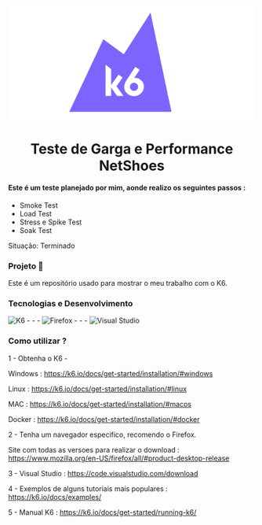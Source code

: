 ![ cabeçalho](https://github.com/programacaogabriel/k6_Realizando_testes_de_garga/blob/main/imagens/k6.png)
<h1 align="center">Teste de Garga e Performance NetShoes </h1>

####  Este é um teste planejado por mim, aonde realizo os seguintes passos :


* Smoke Test
* Load Test
* Stress e Spike Test
* Soak Test



Situação: Terminado




### Projeto 🏰
Este é um repositório usado para mostrar o meu trabalho com o K6.

### Tecnologias e Desenvolvimento
![K6](https://img.shields.io/badge/K6-1572B6?style=for-the-badge&logo=K6&logoColor=white)   - - -  ![Firefox](https://img.shields.io/badge/Firefox-157276?style=for-the-badge&logo=firefox&logoColor=gold) - - -  ![Visual Studio](https://img.shields.io/badge/Visual%20Studio-857276?style=for-the-badge&logo=vb&logoColor=gold) 

### Como utilizar ?

1 - Obtenha o K6 - 

Windows : https://k6.io/docs/get-started/installation/#windows

Linux : https://k6.io/docs/get-started/installation/#linux

MAC : https://k6.io/docs/get-started/installation/#macos

Docker : https://k6.io/docs/get-started/installation/#docker


2 - Tenha um navegador especifico, recomendo o Firefox.

Site com todas as versoes para realizar o download : https://www.mozilla.org/en-US/firefox/all/#product-desktop-release

3 - Visual Studio : https://code.visualstudio.com/download

4 - Exemplos de alguns tutoriais mais populares : https://k6.io/docs/examples/

5 - Manual K6 : https://k6.io/docs/get-started/running-k6/
